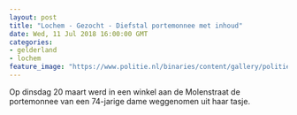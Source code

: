 ```yaml
---
layout: post
title: "Lochem - Gezocht - Diefstal portemonnee met inhoud"
date: Wed, 11 Jul 2018 16:00:00 GMT
categories: 
- gelderland 
- lochem 
feature_image: "https://www.politie.nl/binaries/content/gallery/politie/gezocht/verdachten/2018/juli/02-on/2018121178-1.jpg"
---
```


Op dinsdag 20 maart werd in een winkel aan de Molenstraat de portemonnee van een 74-jarige dame weggenomen uit haar tasje.

